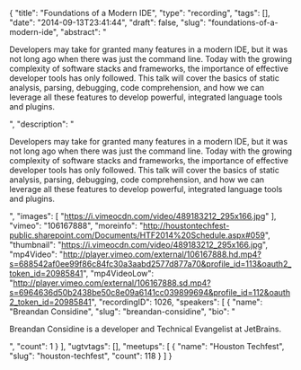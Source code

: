 {
  "title": "Foundations of a Modern IDE",
  "type": "recording",
  "tags": [],
  "date": "2014-09-13T23:41:44",
  "draft": false,
  "slug": "foundations-of-a-modern-ide",
  "abstract": "<p>Developers may take for granted many features in a modern IDE, but it was not long ago when there was just the command line. Today with the growing complexity of software stacks and frameworks, the importance of effective developer tools has only followed. This talk will cover the basics of static analysis, parsing, debugging, code comprehension, and how we can leverage all these features to develop powerful, integrated language tools and plugins.</p>",
  "description": "<p>Developers may take for granted many features in a modern IDE, but it was not long ago when there was just the command line. Today with the growing complexity of software stacks and frameworks, the importance of effective developer tools has only followed. This talk will cover the basics of static analysis, parsing, debugging, code comprehension, and how we can leverage all these features to develop powerful, integrated language tools and plugins.</p>",
  "images": [
    "https://i.vimeocdn.com/video/489183212_295x166.jpg"
  ],
  "vimeo": "106167888",
  "moreinfo": "http://houstontechfest-public.sharepoint.com/Documents/HTF2014%20Schedule.aspx#059",
  "thumbnail": "https://i.vimeocdn.com/video/489183212_295x166.jpg",
  "mp4Video": "http://player.vimeo.com/external/106167888.hd.mp4?s=688542af0ee99f86c84fc30a3aabd2577d877a70&profile_id=113&oauth2_token_id=20985841",
  "mp4VideoLow": "http://player.vimeo.com/external/106167888.sd.mp4?s=6964636d50b2438be50c8e09a6141cc039899694&profile_id=112&oauth2_token_id=20985841",
  "recordingID": 1026,
  "speakers": [
    {
      "name": "Breandan Considine",
      "slug": "breandan-considine",
      "bio": "<p>Breandan Considine is a developer and Technical Evangelist at JetBrains.</p>",
      "count": 1
    }
  ],
  "ugtvtags": [],
  "meetups": [
    {
      "name": "Houston Techfest",
      "slug": "houston-techfest",
      "count": 118
    }
  ]
}